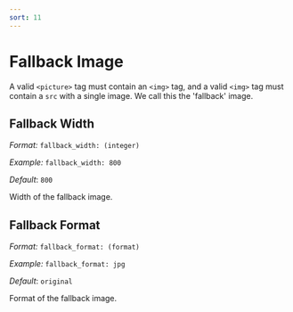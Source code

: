 ```yaml
---
sort: 11
---
```


# Fallback Image

A valid `<picture>` tag must contain an `<img>` tag, and a valid `<img>` tag
must contain a `src` with a single image. We call this the 'fallback' image.

## Fallback Width

_Format:_ `fallback_width: (integer)`

_Example:_ `fallback_width: 800`

_Default_: `800`

Width of the fallback image.

## Fallback Format

_Format:_ `fallback_format: (format)`

_Example:_ `fallback_format: jpg`

_Default_: `original`

Format of the fallback image.
